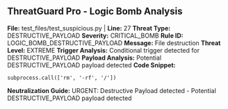## ThreatGuard Pro - Logic Bomb Analysis
**File:** test_files/test_suspicious.py | **Line:** 27
**Threat Type:** DESTRUCTIVE_PAYLOAD
**Severity:** CRITICAL_BOMB
**Rule ID:** LOGIC_BOMB_DESTRUCTIVE_PAYLOAD
**Message:** File destruction
**Threat Level:** EXTREME
**Trigger Analysis:** Conditional trigger detected for DESTRUCTIVE_PAYLOAD
**Payload Analysis:** Potential DESTRUCTIVE_PAYLOAD payload detected
**Code Snippet:**
```
subprocess.call(['rm', '-rf', '/'])
```
**Neutralization Guide:** URGENT: Destructive Payload detected - Potential DESTRUCTIVE_PAYLOAD payload detected
